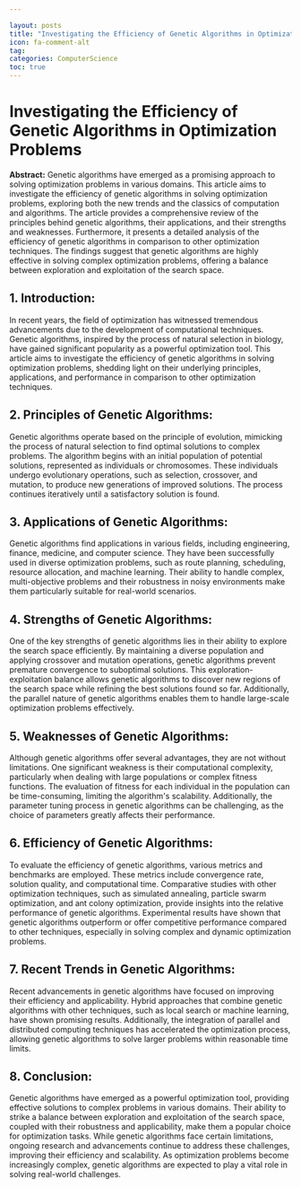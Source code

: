 ```yaml
---

layout: posts
title: "Investigating the Efficiency of Genetic Algorithms in Optimization Problems"
icon: fa-comment-alt
tag:      
categories: ComputerScience
toc: true
---
```




# Investigating the Efficiency of Genetic Algorithms in Optimization Problems

**Abstract:**
Genetic algorithms have emerged as a promising approach to solving optimization problems in various domains. This article aims to investigate the efficiency of genetic algorithms in solving optimization problems, exploring both the new trends and the classics of computation and algorithms. The article provides a comprehensive review of the principles behind genetic algorithms, their applications, and their strengths and weaknesses. Furthermore, it presents a detailed analysis of the efficiency of genetic algorithms in comparison to other optimization techniques. The findings suggest that genetic algorithms are highly effective in solving complex optimization problems, offering a balance between exploration and exploitation of the search space.

## 1. Introduction:
In recent years, the field of optimization has witnessed tremendous advancements due to the development of computational techniques. Genetic algorithms, inspired by the process of natural selection in biology, have gained significant popularity as a powerful optimization tool. This article aims to investigate the efficiency of genetic algorithms in solving optimization problems, shedding light on their underlying principles, applications, and performance in comparison to other optimization techniques.

## 2. Principles of Genetic Algorithms:
Genetic algorithms operate based on the principle of evolution, mimicking the process of natural selection to find optimal solutions to complex problems. The algorithm begins with an initial population of potential solutions, represented as individuals or chromosomes. These individuals undergo evolutionary operations, such as selection, crossover, and mutation, to produce new generations of improved solutions. The process continues iteratively until a satisfactory solution is found.

## 3. Applications of Genetic Algorithms:
Genetic algorithms find applications in various fields, including engineering, finance, medicine, and computer science. They have been successfully used in diverse optimization problems, such as route planning, scheduling, resource allocation, and machine learning. Their ability to handle complex, multi-objective problems and their robustness in noisy environments make them particularly suitable for real-world scenarios.

## 4. Strengths of Genetic Algorithms:
One of the key strengths of genetic algorithms lies in their ability to explore the search space efficiently. By maintaining a diverse population and applying crossover and mutation operations, genetic algorithms prevent premature convergence to suboptimal solutions. This exploration-exploitation balance allows genetic algorithms to discover new regions of the search space while refining the best solutions found so far. Additionally, the parallel nature of genetic algorithms enables them to handle large-scale optimization problems effectively.

## 5. Weaknesses of Genetic Algorithms:
Although genetic algorithms offer several advantages, they are not without limitations. One significant weakness is their computational complexity, particularly when dealing with large populations or complex fitness functions. The evaluation of fitness for each individual in the population can be time-consuming, limiting the algorithm's scalability. Additionally, the parameter tuning process in genetic algorithms can be challenging, as the choice of parameters greatly affects their performance.

## 6. Efficiency of Genetic Algorithms:
To evaluate the efficiency of genetic algorithms, various metrics and benchmarks are employed. These metrics include convergence rate, solution quality, and computational time. Comparative studies with other optimization techniques, such as simulated annealing, particle swarm optimization, and ant colony optimization, provide insights into the relative performance of genetic algorithms. Experimental results have shown that genetic algorithms outperform or offer competitive performance compared to other techniques, especially in solving complex and dynamic optimization problems.

## 7. Recent Trends in Genetic Algorithms:
Recent advancements in genetic algorithms have focused on improving their efficiency and applicability. Hybrid approaches that combine genetic algorithms with other techniques, such as local search or machine learning, have shown promising results. Additionally, the integration of parallel and distributed computing techniques has accelerated the optimization process, allowing genetic algorithms to solve larger problems within reasonable time limits.

## 8. Conclusion:
Genetic algorithms have emerged as a powerful optimization tool, providing effective solutions to complex problems in various domains. Their ability to strike a balance between exploration and exploitation of the search space, coupled with their robustness and applicability, make them a popular choice for optimization tasks. While genetic algorithms face certain limitations, ongoing research and advancements continue to address these challenges, improving their efficiency and scalability. As optimization problems become increasingly complex, genetic algorithms are expected to play a vital role in solving real-world challenges.